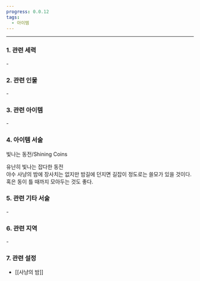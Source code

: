 ```yaml
---
progress: 0.0.12
tags:
  - 아이템
---
```

---
### 1. 관련 세력 
 \-

### 2. 관련 인물
 \-

### 3. 관련 아이템
\-


### 4. 아이템 서술
빛나는 동전/Shining Coins

유난히 빛나는 잡다한 동전  
야수 사냥의 밤에 장사치는 없지만 밤길에 던지면 길잡이 정도로는 쓸모가 있을 것이다.  
혹은 동이 틀 때까지 모아두는 것도 좋다.

### 5. 관련 기타 서술
\-
### 6. 관련 지역
\-

### 7. 관련 설정
- [[사냥의 밤]]